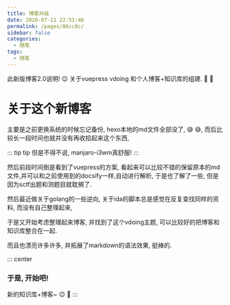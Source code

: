 ```yaml
---
title: 博客升级
date: 2020-07-11 22:51:46
permalink: /pages/86cc8c/
sidebar: false
categories: 
  - 随笔
tags: 
  - 随笔
---
```


此新版博客2.0说明! :wink:
关于vuepress vdoing 和个人博客+知识库的组建.
:beers: :beers:
<!-- more -->
# 关于这个新博客

主要是之前更换系统的时候忘记备份, hexo本地的md文件全部没了, :sweat_smile: :sweat_smile:, 而后比较长一段时间也就并没有再收拾起来这个东西,

::: tip tip
但是不得不说, manjaro-i3wm真舒服!
:::

然后前段时间倒是看到了vuepress的方案, 看起来可以比较不错的保留原本的md文件,并可以和之前使用到的docsify一样,自动进行解析, 于是也了解了一些, 但是因为sctf出题和测题目就耽搁了. 

然后最近做关于golang的一些逆向, 关于ida的脚本总是感觉在反复查找同样的资料, 而没有自己整理起来,

于是又开始考虑整理起来博客, 并找到了这个vdoing主题, 可以比较好的把博客和知识库整合在一起. 

而且也漂亮许多许多, 并拓展了markdown的语法效果, 挺棒的.

::: center
### 于是, 开始吧! 
新的知识库+博客~ :wink: :hugs:
:::
